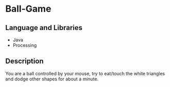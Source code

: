 # Ball-Game

## Language and Libraries
- Java
- Processing

## Description
You are a ball controlled by your mouse, try to eat/touch the white triangles and dodge other shapes for about a minute.
